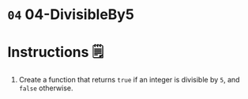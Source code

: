 # `04` 04-DivisibleBy5

# Instructions 🗒
1. Create a function that returns `true` if an integer is divisible by `5`, and `false` otherwise.